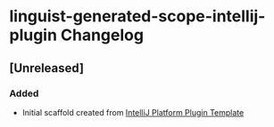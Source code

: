 <!-- Keep a Changelog guide -> https://keepachangelog.com -->

# linguist-generated-scope-intellij-plugin Changelog

## [Unreleased]
### Added
- Initial scaffold created from [IntelliJ Platform Plugin Template](https://github.com/JetBrains/intellij-platform-plugin-template)
